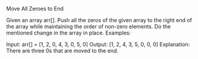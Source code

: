 Move All Zeroes to End

Given an array arr[]. Push all the zeros of the given array to the right end of the array while maintaining the order of non-zero elements. Do the mentioned change in the array in place.
Examples:

Input: arr[] = [1, 2, 0, 4, 3, 0, 5, 0]
Output: [1, 2, 4, 3, 5, 0, 0, 0]
Explanation: There are three 0s that are moved to the end.
